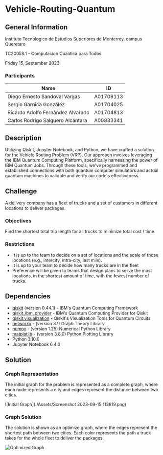 # Vehicle-Routing-Quantum

## General Information

Instituto Tecnologico de Estudios Superiores de Monterrey, campus Queretaro

TC2005S.1 - Computacion Cuantica para Todos

Friday 15, September 2023


### Participants

| Name                                 | ID        |
|--------------------------------------|-----------|
| Diego Ernesto Sandoval Vargas        | A01709113 |
| Sergio Garnica González              | A01704025 |
| Ricardo Adolfo Fernández Alvarado    | A01704813 |
| Carlos Rodrigo Salguero Alcántara    | A00833341 |

## Description

Utilizing Qiskit, Jupyter Notebook, and Python, we have crafted a solution for the Vehicle Routing Problem (VRP). Our approach involves leveraging the IBM Quantum Computing Platform, specifically harnessing the power of IBM Quantum Jobs. Through these tools, we've programmed and established connections with both quantum computer simulators and actual quantum machines to validate and verify our code's effectiveness.

## Challenge 

A delivery company has a fleet of trucks and a set of customers in different locations to deliver packages.

### Objectives

Find the shortest total trip length for all trucks to minimize total cost / time.

### Restrictions

- It is up to the team to decide on a set of locations and the scale of those locations (e.g., intercity, intra-city, last mile).
- It is up to your team to decide how many trucks are in the fleet
- Preference will be given to teams that design plans to serve the most locations, in the shortest amount of time, with the fewest number of trucks.

## Dependencies

- [qiskit](https://qiskit.org/) (version 0.44.1) - IBM's Quantum Computing Framework
- [qiskit_ibm_provider](https://qiskit.org/documentation/apidoc/ibm_provider.html) - IBM's Quantum Computing Provider for Qiskit 
- [qiskit.visualization](https://qiskit.org/documentation/apidoc/visualization.html) - Qiskit's Visualization Tools for Quantum Circuits
- [networkx](https://networkx.org/) - (version 3.1) Graph Theory Library
- [numpy](https://numpy.org/) - (version 1.25) Numerical Python Library
- [matplotlib](https://matplotlib.org/) - (version 3.8.0) Python Plotting Library
- Python 3.10.0
- Jupyter Notebook 6.4.0

## Solution

### Graph Representation

The initial graph for the problem is represented as a complete graph, where each node represents a city and edges represent the distance between two cities. 

![Initial Graph](./Assets/Screenshot 2023-09-15 113819.png)

### Graph Solution

The solution is shown as an optimize graph, where the edges represent the shortest path between two cities. Each color represents the path a truck takes for the whole fleet to deliver the packages. 

![Optimized Graph]()
